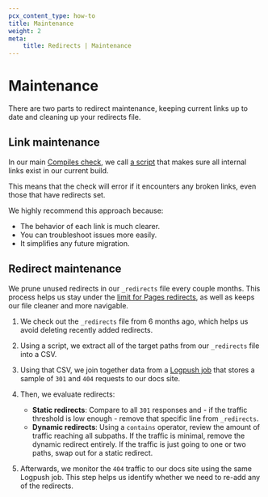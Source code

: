 ```yaml
---
pcx_content_type: how-to
title: Maintenance
weight: 2
meta:
    title: Redirects | Maintenance
---
```


# Maintenance

There are two parts to redirect maintenance, keeping current links up to date and cleaning up your redirects file.

## Link maintenance

In our main [Compiles check](https://github.com/cloudflare/cloudflare-docs/blob/production/.github/workflows/ci.yml), we call [a script](https://github.com/cloudflare/cloudflare-docs/blob/production/bin/crawl.ts) that makes sure all internal links exist in our current build.

This means that the check will error if it encounters any broken links, even those that have redirects set.

We highly recommend this approach because:

- The behavior of each link is much clearer.
- You can troubleshoot issues more easily.
- It simplifies any future migration.

## Redirect maintenance

We prune unused redirects in our `_redirects` file every couple months. This process helps us stay under the [limit for Pages redirects](/pages/configuration/redirects/#surpass-_redirects-limits), as well as keeps our file cleaner and more navigable.

1. We check out the `_redirects` file from 6 months ago, which helps us avoid deleting recently added redirects.
2. Using a script, we extract all of the target paths from our `_redirects` file into a CSV.
3. Using that CSV, we join together data from a [Logpush job](/logs/about/) that stores a sample of `301` and `404` requests to our docs site.
4. Then, we evaluate redirects:

    - **Static redirects**: Compare to all `301` responses and - if the traffic threshold is low enough - remove that specific line from `_redirects`.
    - **Dynamic redirects**: Using a `contains` operator, review the amount of traffic reaching all subpaths. If the traffic is minimal, remove the dynamic redirect entirely. If the traffic is just going to one or two paths, swap out for a static redirect.

5. Afterwards, we monitor the `404` traffic to our docs site using the same Logpush job. This step helps us identify whether we need to re-add any of the redirects.